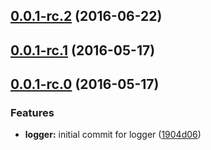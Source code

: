 <a name="0.0.1-rc.2"></a>
## [0.0.1-rc.2](https://github.com/sketch7/ssv-ng2-core/compare/0.0.1-rc.1...v0.0.1-rc.2) (2016-06-22)



<a name="0.0.1-rc.1"></a>
## [0.0.1-rc.1](https://github.com/sketch7/ssv-ng2-core/compare/0.0.1-rc.0...0.0.1-rc.1) (2016-05-17)



<a name="0.0.1-rc.0"></a>
## [0.0.1-rc.0](https://github.com/sketch7/ssv-ng2-core/compare/1904d06...0.0.1-rc.0) (2016-05-17)


### Features

* **logger:** initial commit for logger ([1904d06](https://github.com/sketch7/ssv-ng2-core/commit/1904d06))



